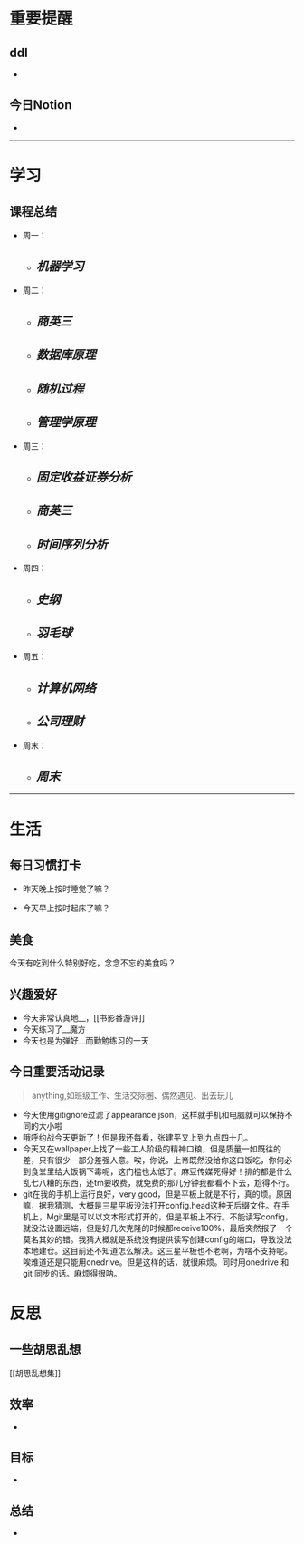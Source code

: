 # 重要提醒
## ddl
- 
## 今日Notion
- 
---
# 学习
## 课程总结
- 周一：
	- ***机器学习***
		- 
- 周二：
	- ***商英三***
		- 
	- ***数据库原理***
		- 
	- ***随机过程***
		- 
	- ***管理学原理***
		- 
- 周三：
	- ***固定收益证券分析***
		- 
	- ***商英三***
		- 
	- ***时间序列分析***
		- 
- 周四：
	- ***史纲***
		- 
	- ***羽毛球***
		- 
- 周五：
	- ***计算机网络***
		- 
	- ***公司理财***
		- 
- 周末：
	- ***周末***
		- 
---
# 生活
## 每日习惯打卡
- 昨天晚上按时睡觉了嘛？
>
- 今天早上按时起床了嘛？
>
## 美食
今天有吃到什么特别好吃，念念不忘的美食吗？
## 兴趣爱好
- 今天非常认真地__，[[书影番游评]]
- 今天练习了__魔方
- 今天也是为弹好__而勤勉练习的一天
## 今日重要活动记录
>anything,如班级工作、生活交际圈、偶然遇见、出去玩儿
- 今天使用gitignore过滤了appearance.json，这样就手机和电脑就可以保持不同的大小啦
- 哦呼约战今天更新了！但是我还每看，张建平又上到九点四十几。
- 今天又在wallpaper上找了一些工人阶级的精神口粮，但是质量一如既往的差，只有很少一部分差强人意。唉，你说，上帝既然没给你这口饭吃，你何必到食堂里给大饭锅下毒呢，这门槛也太低了。麻豆传媒死得好！排的都是什么乱七八糟的东西，还tm要收费，就免费的那几分钟我都看不下去，尬得不行。
- git在我的手机上运行良好，very good，但是平板上就是不行，真的烦。原因嘛，据我猜测，大概是三星平板没法打开config.head这种无后缀文件。在手机上，Mgit里是可以以文本形式打开的，但是平板上不行。不能读写config，就没法设置远端，但是好几次克隆的时候都receive100%，最后突然报了一个莫名其妙的错。我猜大概就是系统没有提供读写创建config的端口，导致没法本地建仓。这目前还不知道怎么解决。这三星平板也不老啊，为啥不支持呢。唉难道还是只能用onedrive。但是这样的话，就很麻烦。同时用onedrive  和git 同步的话。麻烦得很呐。
# 反思
## 一些胡思乱想
[[胡思乱想集]]
## 效率
- 
## 目标
- 
## 总结
- 
